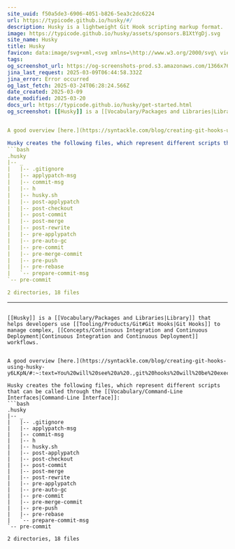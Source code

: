 ```yaml
---
site_uuid: f50a5de3-6906-4051-b826-5ea3c2dc6224
url: https://typicode.github.io/husky/#/
description: Husky is a lightweight Git Hook scripting markup format.
image: https://typicode.github.io/husky/assets/sponsors.B1XtYgDj.svg
site_name: Husky
title: Husky
favicon: data:image/svg+xml,<svg xmlns=\http://www.w3.org/2000/svg\ viewBox=\0 0 100 100\><text y=\.9em\ font-size=\85\>\U0001F436</text></svg>
tags: 
og_screenshot_url: https://og-screenshots-prod.s3.amazonaws.com/1366x768/80/false/1edeb1e7477056407f9dc5d308ba40d49adf6cf51a2ac367dff119ea3a342563.jpeg
jina_last_request: 2025-03-09T06:44:58.332Z
jina_error: Error occurred
og_last_fetch: 2025-03-24T06:28:24.566Z
date_created: 2025-03-09
date_modified: 2025-03-20
docs_url: https://typicode.github.io/husky/get-started.html
og_screenshot: [[Husky]] is a [[Vocabulary/Packages and Libraries|Library]] that helps developers use [[Tooling/Products/Git#Git Hooks|Git Hooks]] to manage complex, [[Concepts/Continuous Integration and Continuous Deployment|Continuous Integration and Continuous Deployment]] workflows. 


A good overview [here.](https://syntackle.com/blog/creating-git-hooks-using-husky-y6LKpN/#:~:text=You%20will%20see%20a%20.,git%20hooks%20will%20be%20executed.)

Husky creates the following files, which represent different scripts that can be called through the [[Vocabulary/Command-Line Interfaces|Command-Line Interface]]:
```bash
.husky
|-- _
|   |-- .gitignore
|   |-- applypatch-msg
|   |-- commit-msg
|   |-- h
|   |-- husky.sh
|   |-- post-applypatch
|   |-- post-checkout
|   |-- post-commit
|   |-- post-merge
|   |-- post-rewrite
|   |-- pre-applypatch
|   |-- pre-auto-gc
|   |-- pre-commit
|   |-- pre-merge-commit
|   |-- pre-push
|   |-- pre-rebase
|   `-- prepare-commit-msg
`-- pre-commit

2 directories, 18 files
```

---
```

[[Husky]] is a [[Vocabulary/Packages and Libraries|Library]] that helps developers use [[Tooling/Products/Git#Git Hooks|Git Hooks]] to manage complex, [[Concepts/Continuous Integration and Continuous Deployment|Continuous Integration and Continuous Deployment]] workflows. 


A good overview [here.](https://syntackle.com/blog/creating-git-hooks-using-husky-y6LKpN/#:~:text=You%20will%20see%20a%20.,git%20hooks%20will%20be%20executed.)

Husky creates the following files, which represent different scripts that can be called through the [[Vocabulary/Command-Line Interfaces|Command-Line Interface]]:
```bash
.husky
|-- _
|   |-- .gitignore
|   |-- applypatch-msg
|   |-- commit-msg
|   |-- h
|   |-- husky.sh
|   |-- post-applypatch
|   |-- post-checkout
|   |-- post-commit
|   |-- post-merge
|   |-- post-rewrite
|   |-- pre-applypatch
|   |-- pre-auto-gc
|   |-- pre-commit
|   |-- pre-merge-commit
|   |-- pre-push
|   |-- pre-rebase
|   `-- prepare-commit-msg
`-- pre-commit

2 directories, 18 files
```

